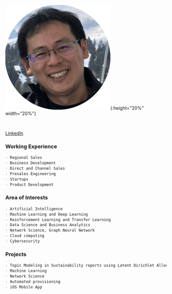 <!--- Cannot resize with markdown ![]() unless kramdown Markdown processor is added in _config.yml --->
![Sam](/docs/assets/images/Photo_circle_Sam.png){:height="20%" width="20%"}
<!--- img src="/docs/assets/images/Photo_circle_Sam.png" width=20% height=20% --->
<!--- or width="200" height="200" -->
<br>

[LinkedIn](https://www.linkedin.com/in/samaujs/)

### Working Experience
```markdown
- Regional Sales
- Business Development
- Direct and Channel Sales
- Presales Engineering
- Startups
- Product Development
```

### Area of Interests
```markdown
- Artificial Intelligence
- Machine Learning and Deep Learning
- Reinforcement Learning and Transfer Learning
- Data Science and Business Analytics
- Network Science, Graph Neural Network
- Cloud computing
- Cybersecurity
```

### Projects
```markdown
- Topic Modeling in Sustainability reports using Latent Dirichlet Allocation (LDA) 
- Machine Learning
- Network Science
- Automated provisioning
- iOS Mobile App
```
